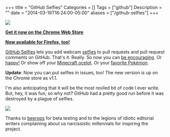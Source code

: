 +++
title = "GitHub Selfies"
Categories = []
Tags = ["github"]
Description = ""
date = "2014-03-19T16:24:00-05:00"
aliases = ["/github-selfies"]
+++

![](http://i.imgur.com/Ea1fAVS.png)

**[Get it now on the Chrome Web Store](https://chrome.google.com/webstore/detail/github-selfies/ldnpkdnkgkogfnahcnldaedcoadjbkbl)**

**[Now available for Firefox, too!](https://addons.mozilla.org/en-US/firefox/addon/github-selfies/)**

[GitHub Selfies](https://github.com/thieman/github-selfies) lets you add webcam [selfies](https://www.youtube.com/watch?v=kdemFfbS5H0) to pull requests and pull request comments on GitHub. That's it. Really. So now you can [be encouraging](http://i.imgur.com/nFKCOXy.png). Or [happy!](http://i.imgur.com/IannNci.png) Or show off your [Minecraft ocelot](http://i.imgur.com/1A1UzDs.png). Or your [favorite Pokémon](http://i.imgur.com/Lj6TXP3.png).

**Update**: Now you can put selfies in issues, too! The new version is up on the Chrome store as v1.1.

I'm also anticipating that it will be the most reviled bit of code I ever write. But, hey, it was fun, so why not? GitHub had a pretty good run before it was destroyed by a plague of selfies.

![](https://github-camo.global.ssl.fastly.net/012de88991bbcd7124c8e2ac979e5478810e3ddd/687474703a2f2f692e696d6775722e636f6d2f796e4235716f762e706e67#.jpg)

Thanks to [beerops](https://twitter.com/beerops) for beta testing and to the legions of idiotic editorial writers complaining about us narcissistic millennials for inspiring the project.
